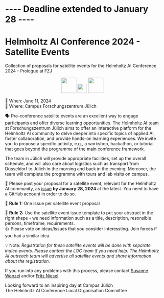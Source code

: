# ---- Deadline extended to January 28 ----

# Helmholtz AI Conference 2024 - Satellite Events
Collection of proposals for satellite events for the Helmholtz AI Conference 2024 - Prologue at FZJ

<p align="center">
  <img src="https://github.com/DKRZ-AIM/HAI-HI-unconference-2023/assets/29659187/e642a0f3-d68a-4faf-895e-76706d773c76" height="50"> 
  <img src="https://github.com/DKRZ-AIM/HAI-HI-unconference-2023/assets/29659187/0dddb1b8-69c0-4aeb-8a68-aedb8b9f996b" height="30"> 
  <img src="https://github.com/DKRZ-AIM/HAI-HI-unconference-2023/assets/29659187/e642a0f3-d68a-4faf-895e-76706d773c76" height="50"> 
</p>

:calendar: When: June 11, 2024 <br>
:round_pushpin: Where: Campus Forschungszentrum Jülich


🗣️ Pre-conference satellite events are an excellent way to engage participants and offer diverse learning opportunities. The Helmholtz AI team at Forschungszentrum Jülich aims to offer an interactive platform for the Helmholtz AI community to delve deeper into specific topics of applied AI, foster collaboration, and provide hands-on learning experiences. We invite you to propose a specific activity, e.g., a workshop, hackathon, or tutorial that goes beyond the programme of the main conference framework.

The team in Jülich will provide appropriate facilities, set up the overall schedule, and will also care about logistics such as transport from Düsseldorf to Jülich in the morning and back in the evening. Moreover, the team will complete the programme with tours and lab visits on campus.

🤝 Please post your proposal for a satellite event, relevant for the Helmholtz AI community, as [issue](https://github.com/FZJ-INM1-BDA/HAICon2024-satellite-events/issues) **by January 28, 2024** at the latest. You need to have a GitHub account in order to do so.

📜 **Rule 1:** One issue per satellite event proposal

📜 **Rule 2:** Use the satellite event issue template to put your abstract in the right shape - we need information such as a title, description, resonsible persons, timeframe, requirements.<br>
👍 Please vote on ideas/issues that you consider interessting. Join forces if you had a similar idea.
 
💡 Note: _Registration for these satellite events will be done with separate indico events. Please contact the LOC team if you need help. The Helmholtz AI outreach team will advertise all satellite events and share information about the registration._

If you run into any problems with this process, please contact [Susanne Wenzel](mailto:s.wenzel@fz-juelich.de) and/or [Fritz Niesel](mailto:f.niesel@fz-juelich.de).

Looking forward to an inspiring day at Campus Jülich<br>
The Helmholtz AI Conference Local Organisation Committee

